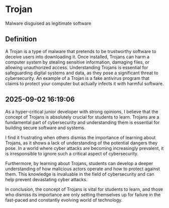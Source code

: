 # Trojan

Malware disguised as legitimate software

## Definition
A Trojan is a type of malware that pretends to be trustworthy software to deceive users into downloading it. Once installed, Trojans can harm a computer system by stealing sensitive information, damaging files, or allowing unauthorized access. Understanding Trojans is essential for safeguarding digital systems and data, as they pose a significant threat to cybersecurity. An example of a Trojan is a fake antivirus program that claims to protect your computer but actually infects it with harmful software.

## 2025-09-02 16:19:06
As a hyper-critical junior developer with strong opinions, I believe that the concept of Trojans is absolutely crucial for students to learn. Trojans are a fundamental part of cybersecurity and understanding them is essential for building secure software and systems.

I find it frustrating when others dismiss the importance of learning about Trojans, as it shows a lack of understanding of the potential dangers they pose. In a world where cyber attacks are becoming increasingly prevalent, it is irresponsible to ignore such a critical aspect of cybersecurity.

Furthermore, by learning about Trojans, students can develop a deeper understanding of how malicious actors operate and how to protect against them. This knowledge is invaluable in the field of cybersecurity and can help prevent devastating cyber attacks.

In conclusion, the concept of Trojans is vital for students to learn, and those who dismiss its importance are only setting themselves up for failure in the fast-paced and constantly evolving world of technology.
